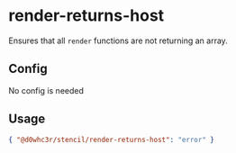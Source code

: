 # render-returns-host

Ensures that all `render` functions are not returning an array.

## Config

No config is needed

## Usage

```json
{ "@d0whc3r/stencil/render-returns-host": "error" }
```
